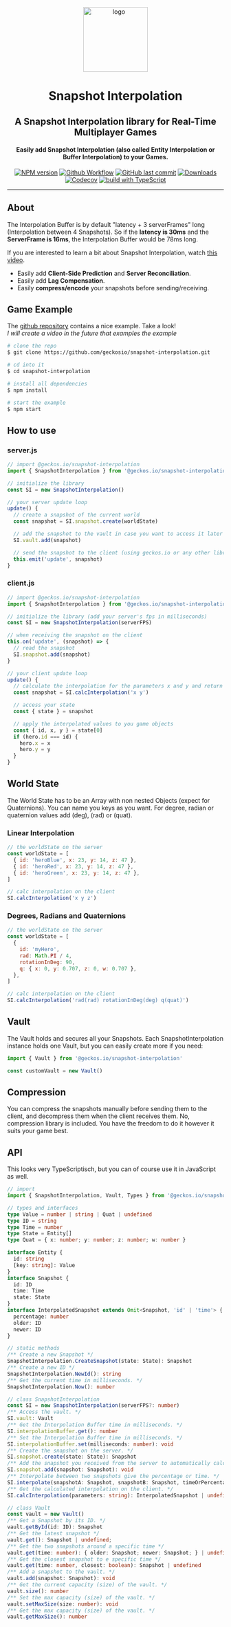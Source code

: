<div align="center">

<img src="readme/logo.png" alt="logo" height="150">

# Snapshot Interpolation

## A Snapshot Interpolation library for Real-Time Multiplayer Games

#### Easily add Snapshot Interpolation (also called Entity Interpolation or Buffer Interpolation) to your Games.

[![NPM version](https://img.shields.io/npm/v/@geckos.io/snapshot-interpolation.svg?style=flat-square)](https://www.npmjs.com/package/@geckos.io/snapshot-interpolation)
[![Github Workflow](https://img.shields.io/github/workflow/status/geckosio/snapshot-interpolation/CI/master?label=github%20build&logo=github&style=flat-square)](https://github.com/geckosio/snapshot-interpolation/actions?query=workflow%3ACI)
[![GitHub last commit](https://img.shields.io/github/last-commit/geckosio/snapshot-interpolation?style=flat-square)](https://github.com/geckosio/snapshot-interpolation/commits/master)
[![Downloads](https://img.shields.io/npm/dm/@geckos.io/snapshot-interpolation.svg?style=flat-square)](https://www.npmjs.com/package/@geckos.io/snapshot-interpolation)
[![Codecov](https://img.shields.io/codecov/c/github/geckosio/snapshot-interpolation?logo=codecov&style=flat-square)](https://codecov.io/gh/geckosio/snapshot-interpolation)
[![build with TypeScript](https://img.shields.io/badge/built%20with-TypeScript-blue?style=flat-square)](https://www.typescriptlang.org/)

</div>

---

## About

The Interpolation Buffer is by default "latency + 3 serverFrames" long (Interpolation between 4 Snapshots).
So if the **latency is 30ms** and the **ServerFrame is 16ms**, the Interpolation Buffer would be 78ms long.

If you are interested to learn a bit about Snapshot Interpolation, watch [this video](https://youtu.be/Z9X4lysFr64?t=800).

- Easily add **Client-Side Prediction** and **Server Reconciliation**.
- Easily add **Lag Compensation**.
- Easily **compress/encode** your snapshots before sending/receiving.

## Game Example

The [github repository](https://github.com/geckosio/snapshot-interpolation) contains a nice example. Take a look!  
_I will create a video in the future that examples the example_

```bash
# clone the repo
$ git clone https://github.com/geckosio/snapshot-interpolation.git

# cd into it
$ cd snapshot-interpolation

# install all dependencies
$ npm install

# start the example
$ npm start
```

## How to use

### server.js

```js
// import @geckos.io/snapshot-interpolation
import { SnapshotInterpolation } from '@geckos.io/snapshot-interpolation'

// initialize the library
const SI = new SnapshotInterpolation()

// your server update loop
update() {
  // create a snapshot of the current world
  const snapshot = SI.snapshot.create(worldState)

  // add the snapshot to the vault in case you want to access it later (optional)
  SI.vault.add(snapshot)

  // send the snapshot to the client (using geckos.io or any other library)
  this.emit('update', snapshot)
}
```

### client.js

```js
// import @geckos.io/snapshot-interpolation
import { SnapshotInterpolation } from '@geckos.io/snapshot-interpolation'

// initialize the library (add your server's fps in milliseconds)
const SI = new SnapshotInterpolation(serverFPS)

// when receiving the snapshot on the client
this.on('update', (snapshot) => {
  // read the snapshot
  SI.snapshot.add(snapshot)
}

// your client update loop
update() {
  // calculate the interpolation for the parameters x and y and return the snapshot
  const snapshot = SI.calcInterpolation('x y')

  // access your state
  const { state } = snapshot

  // apply the interpolated values to you game objects
  const { id, x, y } = state[0]
  if (hero.id === id) {
    hero.x = x
    hero.y = y
  }
}
```

## World State

The World State has to be an Array with non nested Objects (expect for Quaternions). You can name you keys as you want. For degree, radian or quaternion values add (deg), (rad) or (quat).

### Linear Interpolation

```js
// the worldState on the server
const worldState = [
  { id: 'heroBlue', x: 23, y: 14, z: 47 },
  { id: 'heroRed', x: 23, y: 14, z: 47 },
  { id: 'heroGreen', x: 23, y: 14, z: 47 },
]

// calc interpolation on the client
SI.calcInterpolation('x y z')
```

### Degrees, Radians and Quaternions

```js
// the worldState on the server
const worldState = [
  {
    id: 'myHero',
    rad: Math.PI / 4,
    rotationInDeg: 90,
    q: { x: 0, y: 0.707, z: 0, w: 0.707 },
  },
]

// calc interpolation on the client
SI.calcInterpolation('rad(rad) rotationInDeg(deg) q(quat)')
```

## Vault

The Vault holds and secures all your Snapshots. Each SnapshotInterpolation instance holds one Vault, but you can easily create more if you need:

```js
import { Vault } from '@geckos.io/snapshot-interpolation'

const customVault = new Vault()
```

## Compression

You can compress the snapshots manually before sending them to the client, and decompress them when the client receives them. No, compression library is included. You have the freedom to do it however it suits your game best.

## API

This looks very TypeScriptisch, but you can of course use it in JavaScript as well.

```ts
// import
import { SnapshotInterpolation, Vault, Types } from '@geckos.io/snapshot-interpolation'

// types and interfaces
type Value = number | string | Quat | undefined
type ID = string
type Time = number
type State = Entity[]
type Quat = { x: number; y: number; z: number; w: number }

interface Entity {
  id: string
  [key: string]: Value
}
interface Snapshot {
  id: ID
  time: Time
  state: State
}
interface InterpolatedSnapshot extends Omit<Snapshot, 'id' | 'time'> {
  percentage: number
  older: ID
  newer: ID
}

// static methods
/** Create a new Snapshot */
SnapshotInterpolation.CreateSnapshot(state: State): Snapshot
/** Create a new ID */
SnapshotInterpolation.NewId(): string
/** Get the current time in milliseconds. */
SnapshotInterpolation.Now(): number

// class SnapshotInterpolation
const SI = new SnapshotInterpolation(serverFPS?: number)
/** Access the vault. */
SI.vault: Vault
/** Get the Interpolation Buffer time in milliseconds. */
SI.interpolationBuffer.get(): number
/** Set the Interpolation Buffer time in milliseconds. */
SI.interpolationBuffer.set(milliseconds: number): void
/** Create the snapshot on the server. */
SI.snapshot.create(state: State): Snapshot
/** Add the snapshot you received from the server to automatically calculate the interpolation with calcInterpolation() */
SI.snapshot.add(snapshot: Snapshot): void
/** Interpolate between two snapshots give the percentage or time. */
SI.interpolate(snapshotA: Snapshot, snapshotB: Snapshot, timeOrPercentage: number, parameters: string): InterpolatedSnapshot
/** Get the calculated interpolation on the client. */
SI.calcInterpolation(parameters: string): InterpolatedSnapshot | undefined

// class Vault
const vault = new Vault()
/** Get a Snapshot by its ID. */
vault.getById(id: ID): Snapshot
/** Get the latest snapshot */
vault.get(): Snapshot | undefined;
/** Get the two snapshots around a specific time */
vault.get(time: number): { older: Snapshot; newer: Snapshot; } | undefined
/** Get the closest snapshot to e specific time */
vault.get(time: number, closest: boolean): Snapshot | undefined
/** Add a snapshot to the vault. */
vault.add(snapshot: Snapshot): void
/** Get the current capacity (size) of the vault. */
vault.size(): number
/** Set the max capacity (size) of the vault. */
vault.setMaxSize(size: number): void
/** Get the max capacity (size) of the vault. */
vault.getMaxSize(): number

```
